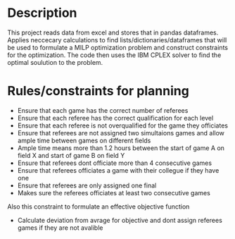 # Description
This project reads data from excel and stores that in pandas dataframes. Applies neccecary calculations to find lists/dictionaries/dataframes that will be used to formulate a MILP optimization problem and construct constraints for the optimization. The code then uses the IBM CPLEX solver to find the optimal soulution to the problem.

# Rules/constraints for planning

- Ensure that each game has the correct number of referees
- Ensure that each referee has the correct qualification for each level
- Ensure that each referee is not overqualified for the game they officiates
- Ensure that referees are not assigned two simultaions games and allow ample time between games on different fields
- Ample time means more than 1.2 hours between the start of game A on field X and start of game B on field Y
- Ensure that referees dont officiate more than 4 consecutive games
- Ensure that referees officiates a game with their collegue if they have one
- Ensure that referees are only assigned one final
- Makes sure the referees officiates at least two consecutive games

Also this constraint to formulate an effective objective function
- Calculate deviation from avrage for objective and dont assign referees games if they are not avalible
